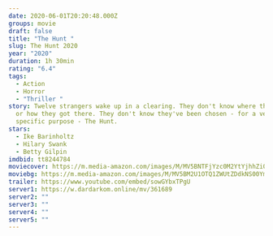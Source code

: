 ```yaml
---
date: 2020-06-01T20:20:48.000Z
groups: movie
draft: false
title: "The Hunt "
slug: The Hunt 2020
year: "2020"
duration: 1h 30min
rating: "6.4"
tags:
  - Action
  - Horror
  - "Thriller "
story: Twelve strangers wake up in a clearing. They don't know where they are,
  or how they got there. They don't know they've been chosen - for a very
  specific purpose - The Hunt.
stars:
  - Ike Barinholtz
  - Hilary Swank
  - Betty Gilpin
imdbid: tt8244784
moviecover: https://m.media-amazon.com/images/M/MV5BNTFjYzc0M2YtYjhhZi00MTAwLWIyMzYtMzc1NzY2Y2MxZTk5XkEyXkFqcGdeQXVyNjU1NzU3MzE@._V1_SY1000_CR0,0,678,1000_AL_.jpg
moviebg: https://m.media-amazon.com/images/M/MV5BM2U1OTQ1ZWUtZDdkNS00YmE3LTkzZWMtMmRiZmQxNWI1ZDM0XkEyXkFqcGdeQXVyMDIwNTUxMg@@._V1_SX1777_CR0,0,1777,999_AL_.jpg
trailer: https://www.youtube.com/embed/sowGYbxTPgU
server1: https://w.dardarkom.online/mv/361689
server2: ""
server3: ""
server4: ""
server5: ""
---
```

